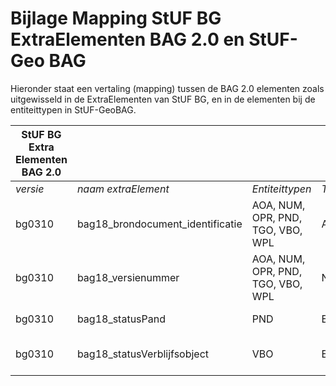 Bijlage Mapping StUF BG ExtraElementen BAG 2.0 en StUF-Geo BAG
==============================================================

Hieronder staat een vertaling (mapping) tussen de BAG 2.0 elementen zoals
uitgewisseld in de ExtraElementen van StUF BG, en in de elementen bij de
entiteittypen in StUF-GeoBAG.

| StUF BG Extra Elementen BAG 2.0 |                                  |                                   |            |                                     | StUF-Geo BAG |                |                                   |                       |                                     |
|---------------------------------|----------------------------------|-----------------------------------|------------|-------------------------------------|--------------|----------------|-----------------------------------|-----------------------|-------------------------------------|
| *versie*                        | *naam extraElement*              | *Entiteittypen*                   | *Type*     | *Definitie*                         | *versie*     | *naam element* | *Entiteittypen*                   | *Type*                | *Definitie*                         |
| bg0310                          | bag18_brondocument_identificatie | AOA, NUM, OPR, PND, TGO, VBO, WPL | AN40       | Identificatie brondocument          | geobag0101   | brondocument   | AOA, NUM, OPR, PND, TGO, VBO, WPL | AN40                  | Identificatie brondocument          |
| bg0310                          | bag18_versienummer               | AOA, NUM, OPR, PND, TGO, VBO, WPL | N          | Volgnummer van voorkomen bag-object | geobag0101   | versie         | AOA, NUM, OPR, PND, TGO, VBO, WPL | Integer               | Volgnummer van voorkomen bag-object |
| bg0310                          | bag18_statusPand                 | PND                               | Enumeratie | Status van een pand                 | geobag0101   | status         | PND                               | StatusPand            | Status van een pand                 |
| bg0310                          | bag18_statusVerblijfsobject      | VBO                               | Enumeratie | Status van een verblijfsobject      | geobag0101   | status         | VBO                               | StatusVerblijfsobject | Status van een verblijfsobject      |
